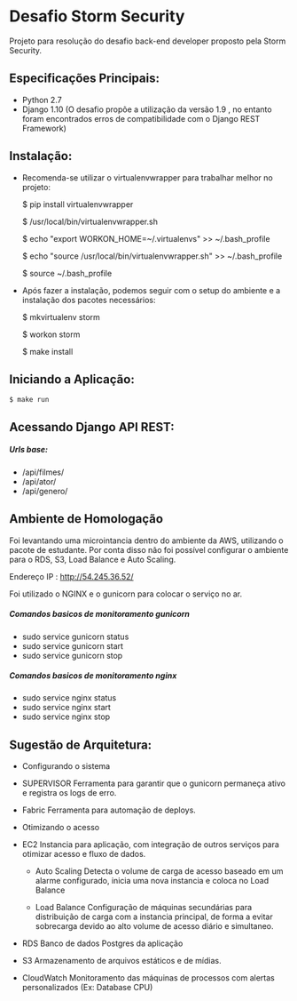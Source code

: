 # Desafio Storm Security

Projeto para resolução do desafio back-end developer proposto pela Storm Security.


## Especificações Principais:
* Python 2.7
* Django 1.10 (O desafio propõe a utilização da versão 1.9 , no entanto foram encontrados erros de compatibilidade com o Django REST Framework)


## Instalação:

* Recomenda-se utilizar o virtualenvwrapper para trabalhar melhor no projeto:


    $ pip install virtualenvwrapper

    $ /usr/local/bin/virtualenvwrapper.sh 

    $ echo "export WORKON_HOME=~/.virtualenvs" >> ~/.bash_profile

    $ echo "source /usr/local/bin/virtualenvwrapper.sh" >> ~/.bash_profile 

    $ source ~/.bash_profile  



* Após fazer a instalação, podemos seguir com o setup do ambiente e a instalação dos pacotes necessários:


    $ mkvirtualenv storm

    $ workon storm

    $ make install
   

## Iniciando a Aplicação:
 
    $ make run

## Acessando Django API REST:

##### Urls base:
* /api/filmes/
* /api/ator/
* /api/genero/


## Ambiente de Homologação

Foi levantando uma microintancia dentro do ambiente da AWS, utilizando o pacote de estudante. Por conta disso não foi possível configurar o ambiente para o RDS, S3, Load Balance e Auto Scaling.

Endereço IP : http://54.245.36.52/

Foi utilizado o NGINX e o gunicorn para colocar o serviço no ar.

##### Comandos basicos de monitoramento gunicorn
* sudo service gunicorn status
* sudo service gunicorn start
* sudo service gunicorn stop


##### Comandos basicos de monitoramento nginx
* sudo service nginx status
* sudo service nginx start
* sudo service nginx stop



## Sugestão de Arquitetura:

* Configurando o sistema 
- SUPERVISOR
Ferramenta para garantir que o gunicorn permaneça ativo e registra os logs de erro.

- Fabric
Ferramenta para automação de deploys.


* Otimizando o acesso
- EC2
    Instancia para aplicação, com integração de outros serviços para otimizar acesso e fluxo de dados.
	
	- Auto Scaling
        Detecta o volume de carga de acesso baseado em um alarme configurado, inicia uma nova instancia e coloca no Load Balance


    - Load Balance
        Configuração de máquinas secundárias para distribuição de carga com a instancia principal, de forma a evitar sobrecarga devido ao alto volume de acesso diário e simultaneo.

- RDS
    Banco de dados Postgres da aplicação

- S3
    Armazenamento de arquivos estáticos e de mídias.    


- CloudWatch
    Monitoramento das máquinas de processos com alertas personalizados (Ex: Database CPU)







